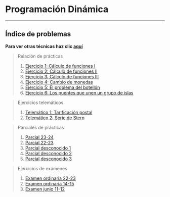 # Programación Dinámica

***

## Índice de problemas

**Para ver otras técnicas haz clic [aquí](../README.md)**

> Relación de prácticas
> 1. [Ejercicio 1: Cálculo de funciones I](./relacion1.md)
> 2. [Ejercicio 2: Cálculo de funciones II](./relacion2.md)
> 3. [Ejercicio 3: Cálculo de funciones III](./relacion3.md)
> 4. [Ejercicio 4: Cambio de monedas](./relacion4.md)
> 5. [Ejercicio 5: El problema del botellón](./relacion5.md)
> 6. [Ejercicio 6: Los puentes que unen un grupo de islas](./relacion6.md)

> Ejercicios telemáticos
> 1. [Telemático 1: Tarificación postal](./tele1.md)
> 2. [Telemático 2: Serie de Stern](./tele2.md)

> Parciales de prácticas
> 1. [Parcial 23-24](./parcial1.md)
> 2. [Parcial 22-23](./parcial2.md)
> 3. [Parcial desconocido 1](./parcial3.md)
> 4. [Parcial desconocido 2](./parcial4.md)
> 5. [Parcial desconocido 3](./parcial5.md)

> Ejercicios de exámenes
> 1. [Examen ordinaria 22-23](./examen2223ord.md)
> 2. [Examen ordinaria 14-15](./examen1415ord.md)
> 3. [Examen junio 11-12](./examen1112junio.md)
